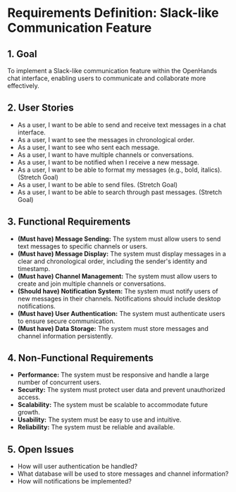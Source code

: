 # Requirements Definition: Slack-like Communication Feature

## 1. Goal
To implement a Slack-like communication feature within the OpenHands chat interface, enabling users to communicate and collaborate more effectively.

## 2. User Stories
*   As a user, I want to be able to send and receive text messages in a chat interface.
*   As a user, I want to see the messages in chronological order.
*   As a user, I want to see who sent each message.
*   As a user, I want to have multiple channels or conversations.
*   As a user, I want to be notified when I receive a new message.
*   As a user, I want to be able to format my messages (e.g., bold, italics). (Stretch Goal)
*   As a user, I want to be able to send files. (Stretch Goal)
*   As a user, I want to be able to search through past messages. (Stretch Goal)

## 3. Functional Requirements
*   **(Must have) Message Sending:** The system must allow users to send text messages to specific channels or users.
*   **(Must have) Message Display:** The system must display messages in a clear and chronological order, including the sender's identity and timestamp.
*   **(Must have) Channel Management:** The system must allow users to create and join multiple channels or conversations.
*   **(Should have) Notification System:** The system must notify users of new messages in their channels. Notifications should include desktop notifications.
*   **(Must have) User Authentication:** The system must authenticate users to ensure secure communication.
*   **(Must have) Data Storage:** The system must store messages and channel information persistently.

## 4. Non-Functional Requirements
*   **Performance:** The system must be responsive and handle a large number of concurrent users.
*   **Security:** The system must protect user data and prevent unauthorized access.
*   **Scalability:** The system must be scalable to accommodate future growth.
*   **Usability:** The system must be easy to use and intuitive.
*   **Reliability:** The system must be reliable and available.

## 5. Open Issues
*   How will user authentication be handled?
*   What database will be used to store messages and channel information?
*   How will notifications be implemented?